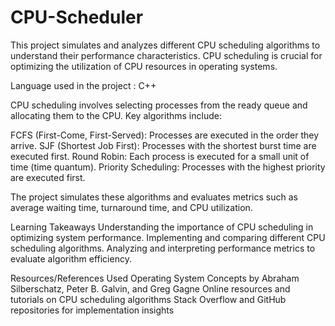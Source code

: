 # CPU-Scheduler

This project simulates and analyzes different CPU scheduling algorithms to understand their performance characteristics. CPU scheduling is crucial for optimizing the utilization of CPU resources in operating systems.

Language used in the project : C++

CPU scheduling involves selecting processes from the ready queue and allocating them to the CPU. Key algorithms include:

FCFS (First-Come, First-Served): Processes are executed in the order they arrive. SJF (Shortest Job First): Processes with the shortest burst time are executed first. Round Robin: Each process is executed for a small unit of time (time quantum). Priority Scheduling: Processes with the highest priority are executed first.

The project simulates these algorithms and evaluates metrics such as average waiting time, turnaround time, and CPU utilization.

Learning Takeaways Understanding the importance of CPU scheduling in optimizing system performance. Implementing and comparing different CPU scheduling algorithms. Analyzing and interpreting performance metrics to evaluate algorithm efficiency.

Resources/References Used Operating System Concepts by Abraham Silberschatz, Peter B. Galvin, and Greg Gagne Online resources and tutorials on CPU scheduling algorithms Stack Overflow and GitHub repositories for implementation insights
